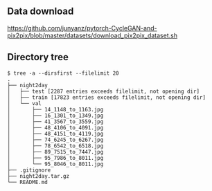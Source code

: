 ## Data download
https://github.com/junyanz/pytorch-CycleGAN-and-pix2pix/blob/master/datasets/download_pix2pix_dataset.sh

## Directory tree
```
$ tree -a --dirsfirst --filelimit 20
.
├── night2day
│   ├── test [2287 entries exceeds filelimit, not opening dir]
│   ├── train [17823 entries exceeds filelimit, not opening dir]
│   └── val
│       ├── 14_1148_to_1163.jpg
│       ├── 16_1301_to_1349.jpg
│       ├── 41_3567_to_3559.jpg
│       ├── 48_4106_to_4091.jpg
│       ├── 48_4151_to_4119.jpg
│       ├── 74_6245_to_6267.jpg
│       ├── 78_6542_to_6518.jpg
│       ├── 89_7515_to_7447.jpg
│       ├── 95_7986_to_8011.jpg
│       └── 95_8046_to_8011.jpg
├── .gitignore
├── night2day.tar.gz
└── README.md
```
